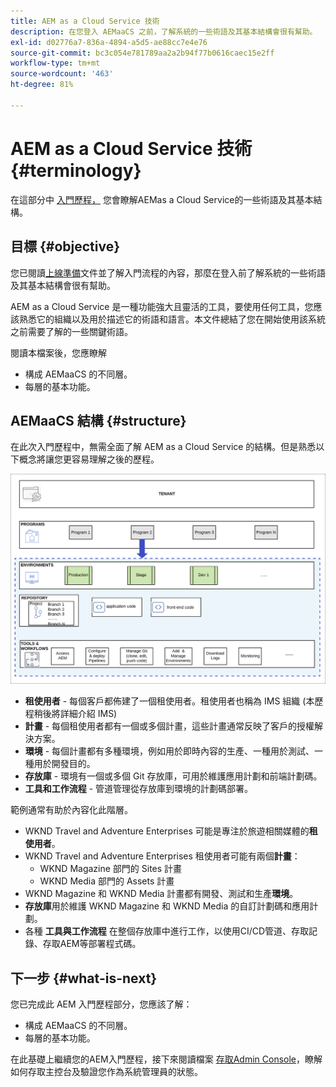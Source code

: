 ```yaml
---
title: AEM as a Cloud Service 技術
description: 在您登入 AEMaaCS 之前，了解系統的一些術語及其基本結構會很有幫助。
exl-id: d02776a7-836a-4894-a5d5-ae88cc7e4e76
source-git-commit: bc3c054e781789aa2a2b94f77b0616caec15e2ff
workflow-type: tm+mt
source-wordcount: '463'
ht-degree: 81%

---
```


# AEM as a Cloud Service 技術 {#terminology}

在這部分中 [入門歷程，](overview.md) 您會瞭解AEMas a Cloud Service的一些術語及其基本結構。

## 目標 {#objective}

您已閱讀[上線準備](preparation.md)文件並了解入門流程的內容，那麼在登入前了解系統的一些術語及其基本結構會很有幫助。

AEM as a Cloud Service 是一種功能強大且靈活的工具，要使用任何工具，您應該熟悉它的組織以及用於描述它的術語和語言。本文件總結了您在開始使用該系統之前需要了解的一些關鍵術語。

閱讀本檔案後，您應瞭解

* 構成 AEMaaCS 的不同層。
* 每層的基本功能。

## AEMaaCS 結構 {#structure}

在此次入門歷程中，無需全面了解 AEM as a Cloud Service 的結構。但是熟悉以下概念將讓您更容易理解之後的歷程。

![Cloud Manager 結構](/help/journey-sites/quick-site/assets/cloud-manager-structure.png)

* **租使用者** - 每個客戶都佈建了一個租使用者。租使用者也稱為 IMS 組織 (本歷程稍後將詳細介紹 IMS)
* **計畫** - 每個租使用者都有一個或多個計畫，這些計畫通常反映了客戶的授權解決方案。
* **環境** - 每個計畫都有多種環境，例如用於即時內容的生產、一種用於測試、一種用於開發目的。
* **存放庫** - 環境有一個或多個 Git 存放庫，可用於維護應用計劃和前端計劃碼。
* **工具和工作流程** - 管道管理從存放庫到環境的計劃碼部署。

範例通常有助於內容化此階層。

* WKND Travel and Adventure Enterprises 可能是專注於旅遊相關媒體的&#x200B;**租使用者**。
* WKND Travel and Adventure Enterprises 租使用者可能有兩個&#x200B;**計畫**：
   * WKND Magazine 部門的 Sites 計畫
   * WKND Media 部門的 Assets 計畫
* WKND Magazine 和 WKND Media 計畫都有開發、測試和生產&#x200B;**環境**。
* **存放庫**&#x200B;用於維護 WKND Magazine 和 WKND Media 的自訂計劃碼和應用計劃。
* 各種 **工具與工作流程** 在整個存放庫中進行工作，以使用CI/CD管道、存取記錄、存取AEM等部署程式碼。

## 下一步 {#what-is-next}

您已完成此 AEM 入門歷程部分，您應該了解：

* 構成 AEMaaCS 的不同層。
* 每層的基本功能。

在此基礎上繼續您的AEM入門歷程，接下來閱讀檔案 [存取Admin Console](admin-console.md)，瞭解如何存取主控台及驗證您作為系統管理員的狀態。
